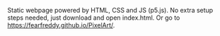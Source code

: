 Static webpage powered by HTML, CSS and JS (p5.js). No extra setup steps needed, just download and open index.html. Or go to https://fearfreddy.github.io/PixelArt/.
